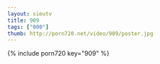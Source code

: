 ```yaml
--- 
layout: sieutv
title: 909
tags: ["000"]
thumb: http://porn720.net/video/909/poster.jpg
---
```

{% include porn720 key="909" %} 
